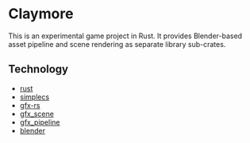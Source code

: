 Claymore
============

This is an experimental game project in Rust. It provides Blender-based asset pipeline and scene rendering as separate library sub-crates.

## Technology
- [rust](https://github.com/rust-lang/rust)
- [simplecs](https://github.com/kvark/simplecs)
- [gfx-rs](https://github.com/gfx-rs/gfx-rs)
- [gfx_scene](https://github.com/kvark/gfx_scene)
- [gfx_pipeline](https://github.com/kvark/gfx_pipeline)
- [blender](blender.org)

